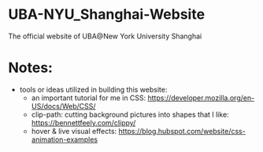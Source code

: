 # UBA-NYU_Shanghai-Website
The official website of UBA@New York University Shanghai

# Notes:
- tools or ideas utilized in building this website:
	- an important tutorial for me in CSS: https://developer.mozilla.org/en-US/docs/Web/CSS/
	- clip-path: cutting background pictures into shapes that I like: https://bennettfeely.com/clippy/
	- hover & live visual effects: https://blog.hubspot.com/website/css-animation-examples
